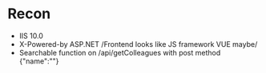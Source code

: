 # Recon
- IIS 10.0
- X-Powered-by ASP.NET /Frontend looks like JS framework VUE maybe/
- Searchable function on /api/getColleagues with post method {"name":""}
